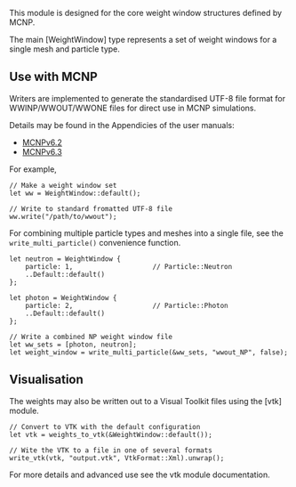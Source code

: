 This module is designed for the core weight window structures defined by MCNP.

The main [WeightWindow] type represents a set of weight windows for a single
mesh and particle type.

## Use with MCNP

Writers are implemented to generate the standardised UTF-8 file format for
WWINP/WWOUT/WWONE files for direct use in MCNP simulations.

Details may be found in the Appendicies of the user manuals:

- [MCNPv6.2](https://mcnp.lanl.gov/pdf_files/TechReport_2017_LANL_LA-UR-17-29981_WernerArmstrongEtAl.pdf)
- [MCNPv6.3](https://mcnpx.lanl.gov/pdf_files/TechReport_2022_LANL_LA-UR-22-30006Rev.1_KuleszaAdamsEtAl.pdf)

For example,

```rust, ignore
// Make a weight window set
let ww = WeightWindow::default();

// Write to standard fromatted UTF-8 file
ww.write("/path/to/wwout");
```

For combining multiple particle types and meshes into a single file, see the
`write_multi_particle()` convenience function.

```rust, ignore
let neutron = WeightWindow {
    particle: 1,                    // Particle::Neutron
    ..Default::default()
};

let photon = WeightWindow {
    particle: 2,                    // Particle::Photon
    ..Default::default()
};

// Write a combined NP weight window file
let ww_sets = [photon, neutron];
let weight_window = write_multi_particle(&ww_sets, "wwout_NP", false);
```

## Visualisation

The weights may also be written out to a Visual Toolkit files using the [vtk]
module.

```rust, ignore
// Convert to VTK with the default configuration
let vtk = weights_to_vtk(&WeightWindow::default());

// Wite the VTK to a file in one of several formats
write_vtk(vtk, "output.vtk", VtkFormat::Xml).unwrap();
```

For more details and advanced use see the vtk module documentation.
